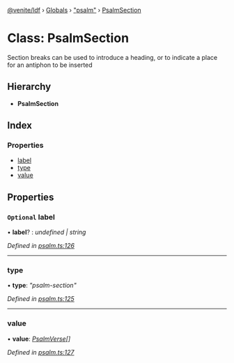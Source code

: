 [@venite/ldf](../README.md) › [Globals](../globals.md) › ["psalm"](../modules/_psalm_.md) › [PsalmSection](_psalm_.psalmsection.md)

# Class: PsalmSection

Section breaks can be used to introduce a heading, or to indicate a place for an antiphon to be inserted

## Hierarchy

* **PsalmSection**

## Index

### Properties

* [label](_psalm_.psalmsection.md#optional-label)
* [type](_psalm_.psalmsection.md#type)
* [value](_psalm_.psalmsection.md#value)

## Properties

### `Optional` label

• **label**? : *undefined | string*

*Defined in [psalm.ts:126](https://github.com/gbj/venite/blob/ab34c2e/ldf/src/psalm.ts#L126)*

___

###  type

• **type**: *"psalm-section"*

*Defined in [psalm.ts:125](https://github.com/gbj/venite/blob/ab34c2e/ldf/src/psalm.ts#L125)*

___

###  value

• **value**: *[PsalmVerse](_psalm_.psalmverse.md)[]*

*Defined in [psalm.ts:127](https://github.com/gbj/venite/blob/ab34c2e/ldf/src/psalm.ts#L127)*
